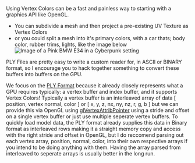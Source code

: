 Using Vertex Colors can be a fast and painless way to starting with a graphics API like OpenGL.

* You can subdivide a mesh and then project a pre-existing UV Texture as Vertex Colors
* or you could split a mesh into it's primary colors, with a car thats; body color, rubber trims, lights, like the image below
![Image of a Pink BMW E34 in a Cyberpunk setting](https://camo.githubusercontent.com/6b0807eced228ca80a35a1427aae346c66eb2c0dce203671df39322b5d152612/68747470733a2f2f64617368626f6172642e736e617063726166742e696f2f736974655f6d656469612f6170706d656469612f323032332f31312f53637265656e73686f745f323032332d31312d30315f32312d35372d32372e706e67)

PLY Files are pretty easy to write a custom reader for, in ASCII or BINARY format, so I encourage you to hack together something to convert these buffers into buffers on the GPU.

We focus on the [PLY Format](https://paulbourke.net/dataformats/ply/) because it already closely represents what a GPU requires typically: a vertex buffer and index buffer, and it supports Vertex Colors! Typically a vertex buffer is an interleaved array of data [ position, vertex normal, color ] or [ x, y, z, nx, ny, nz, r, g, b ] but we can provide this via OpenGL using [glVertexAttribPointer](https://registry.khronos.org/OpenGL-Refpages/es2.0/) using a stride and offset on a single vertex buffer or just use multiple seperate vertex buffers. To quickly load model data, the PLY format already supplies this data in Binary format as interleaved rows making it a straight memory copy and access with the right stride and offset in OpenGL, but I do reccomend parsing out each vertex array, position, normal, color, into their own respective arrays if you intend to be doing anything with them. Having the array parsed from interleaved to seperate arrays is usually better in the long run.

